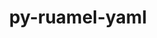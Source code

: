 ---
title: "py-ruamel-yaml"
layout: cache
categories: [package, develop]
meta: {"compilers": ["gcc@11.4.0", "gcc@9.4.0", "none"], "num_specs": 21, "num_specs_by_stack": {"e4s": 9, "e4s-neoverse-v2": 9, "e4s-neoverse_v1": 2, "e4s-power": 1, "root": 21}, "oss": ["ubuntu20.04", "ubuntu22.04"], "platforms": ["linux"], "stacks": ["e4s", "e4s-neoverse-v2", "e4s-neoverse_v1", "e4s-power", "root"], "targets": ["neoverse_v1", "neoverse_v2", "ppc64le", "x86_64_v3"], "versions": ["0.17.32"]}
spec_details: [{"compiler": "gcc@11.4.0", "hash": "2vyxj3bzhxs53husqe46a4rxjjrcx3je", "os": "ubuntu22.04", "platform": "linux", "size": "-", "stacks": ["e4s-neoverse_v1", "root"], "target": "neoverse_v1", "variants": ["build_system=python_pip"], "versions": ["0.17.32"]}, {"compiler": "none", "hash": "3hriww5u5lqppuozfshskavjvgv5jpzu", "os": "ubuntu22.04", "platform": "linux", "size": "-", "stacks": ["e4s", "root"], "target": "x86_64_v3", "variants": ["build_system=python_pip"], "versions": ["0.17.32"]}, {"compiler": "none", "hash": "566dr3iyx546o2aewfk5kqeisyi55gan", "os": "ubuntu22.04", "platform": "linux", "size": "-", "stacks": ["e4s-neoverse-v2", "root"], "target": "neoverse_v2", "variants": ["build_system=python_pip"], "versions": ["0.17.32"]}, {"compiler": "none", "hash": "62vci7ouijvizw6dt54ato7os2b3ox5h", "os": "ubuntu22.04", "platform": "linux", "size": "-", "stacks": ["e4s", "root"], "target": "x86_64_v3", "variants": ["build_system=python_pip"], "versions": ["0.17.32"]}, {"compiler": "none", "hash": "76254bwzhhiy6hp7ku6yaqgx5vyew46n", "os": "ubuntu22.04", "platform": "linux", "size": "-", "stacks": ["e4s-neoverse-v2", "root"], "target": "neoverse_v2", "variants": ["build_system=python_pip"], "versions": ["0.17.32"]}, {"compiler": "none", "hash": "bkftpmtnmvskq456s5r5bolo6rntu54z", "os": "ubuntu22.04", "platform": "linux", "size": "-", "stacks": ["e4s", "root"], "target": "x86_64_v3", "variants": ["build_system=python_pip"], "versions": ["0.17.32"]}, {"compiler": "none", "hash": "ccmgtqetmwlhaixvu2gfsozvlnjzbaa7", "os": "ubuntu22.04", "platform": "linux", "size": "-", "stacks": ["e4s-neoverse-v2", "root"], "target": "neoverse_v2", "variants": ["build_system=python_pip"], "versions": ["0.17.32"]}, {"compiler": "none", "hash": "cpx7k5m5ayexa5pi3vgylnelz6gla7zt", "os": "ubuntu22.04", "platform": "linux", "size": "-", "stacks": ["e4s", "root"], "target": "x86_64_v3", "variants": ["build_system=python_pip"], "versions": ["0.17.32"]}, {"compiler": "none", "hash": "dtyb4y4uizp3l3ovecigk3mnidfwgagy", "os": "ubuntu22.04", "platform": "linux", "size": "-", "stacks": ["e4s", "root"], "target": "x86_64_v3", "variants": ["build_system=python_pip"], "versions": ["0.17.32"]}, {"compiler": "none", "hash": "hlch3b7pciy5oi55p3npfhqswhlzxuh5", "os": "ubuntu22.04", "platform": "linux", "size": "-", "stacks": ["e4s-neoverse-v2", "root"], "target": "neoverse_v2", "variants": ["build_system=python_pip"], "versions": ["0.17.32"]}, {"compiler": "none", "hash": "ibtfemoqbe24nvr7plzyjigmyveplh4k", "os": "ubuntu22.04", "platform": "linux", "size": "-", "stacks": ["e4s", "root"], "target": "x86_64_v3", "variants": ["build_system=python_pip"], "versions": ["0.17.32"]}, {"compiler": "none", "hash": "ivdtzt5yo2hiyaqxepa3rhizjmz3rbh2", "os": "ubuntu22.04", "platform": "linux", "size": "-", "stacks": ["e4s", "root"], "target": "x86_64_v3", "variants": ["build_system=python_pip"], "versions": ["0.17.32"]}, {"compiler": "none", "hash": "jbvf7xfjzcyclqsei5jwg523754we5xr", "os": "ubuntu22.04", "platform": "linux", "size": "-", "stacks": ["e4s", "root"], "target": "x86_64_v3", "variants": ["build_system=python_pip"], "versions": ["0.17.32"]}, {"compiler": "gcc@9.4.0", "hash": "jhtlqmnyw6ianaf2uo4h53qcxvagh3z4", "os": "ubuntu20.04", "platform": "linux", "size": "-", "stacks": ["e4s-power", "root"], "target": "ppc64le", "variants": ["build_system=python_pip"], "versions": ["0.17.32"]}, {"compiler": "none", "hash": "luyo3pmljuggg7k534fts2mxybs7kbov", "os": "ubuntu22.04", "platform": "linux", "size": "-", "stacks": ["e4s", "root"], "target": "x86_64_v3", "variants": ["build_system=python_pip"], "versions": ["0.17.32"]}, {"compiler": "gcc@11.4.0", "hash": "lxstjrwbjuwzhkeiwkb7wz3jsdqhfth6", "os": "ubuntu22.04", "platform": "linux", "size": "-", "stacks": ["e4s-neoverse_v1", "root"], "target": "neoverse_v1", "variants": ["build_system=python_pip"], "versions": ["0.17.32"]}, {"compiler": "none", "hash": "rjxcpgl3n7fxzjyatj6gyhuwelf54sp7", "os": "ubuntu22.04", "platform": "linux", "size": "-", "stacks": ["e4s-neoverse-v2", "root"], "target": "neoverse_v2", "variants": ["build_system=python_pip"], "versions": ["0.17.32"]}, {"compiler": "none", "hash": "rv25elyarblkbql7yw6fypebknkiyx3k", "os": "ubuntu22.04", "platform": "linux", "size": "-", "stacks": ["e4s-neoverse-v2", "root"], "target": "neoverse_v2", "variants": ["build_system=python_pip"], "versions": ["0.17.32"]}, {"compiler": "none", "hash": "tokke3ugdavsco5s7rnvzxmofz6cohkb", "os": "ubuntu22.04", "platform": "linux", "size": "-", "stacks": ["e4s-neoverse-v2", "root"], "target": "neoverse_v2", "variants": ["build_system=python_pip"], "versions": ["0.17.32"]}, {"compiler": "none", "hash": "vvyuy3igym57rj6y3jfqlagvo3kpqjxe", "os": "ubuntu22.04", "platform": "linux", "size": "-", "stacks": ["e4s-neoverse-v2", "root"], "target": "neoverse_v2", "variants": ["build_system=python_pip"], "versions": ["0.17.32"]}, {"compiler": "none", "hash": "xhzmojbxhhruihlzvgyvlbebfelyduwc", "os": "ubuntu22.04", "platform": "linux", "size": "-", "stacks": ["e4s-neoverse-v2", "root"], "target": "neoverse_v2", "variants": ["build_system=python_pip"], "versions": ["0.17.32"]}]
---